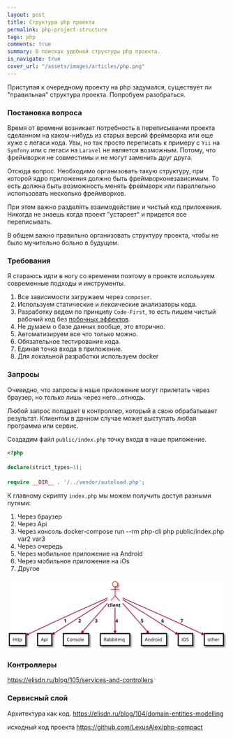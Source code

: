 ```yaml
---
layout: post
title: Структура php проекта
permalink: php-project-structure
tags: php
comments: true
summary: В поисках удобной структуры php проекта.
is_navigate: true
cover_url: "/assets/images/articles/php.png"
---
```


Приступая к очередному проекту на php задумался, существует ли "правильная" структура проекта.
Попробуем разобраться.

### Постановка вопроса

Время от времени возникает потребность в переписывании проекта сделанном на каком-нибудь из старых
версий фреймворка или еще хуже с легаси кода. Увы, но так просто переписать к примеру с `Yii` на `Symfony` или с легаси
на `Laravel` не является возможным. Потому, что фреймворки не совместимы и не могут заменить друг друга.

Отсюда вопрос. Необходимо организовать такую структуру, при которой ядро приложения должно быть фреймворконезависимым.
То есть должна быть возможность менять фреймворк или параллельно использовать несколько фреймворков.

При этом важно разделять взаимодействие и чистый код приложения. Никогда не знаешь когда проект "устареет" и придется
все переписывать.

В общем важно правильно организовать структуру проекта, чтобы не было мучительно больно в будущем.

### Требования

Я стараюсь идти в ногу со временем поэтому в проекте используем современные подходы и инструменты.

1. Все зависимости загружаем через `composer`.
2. Используем статические и лексические анализаторы кода.
3. Разработку ведем по принципу `Code-First`, то есть пишем чистый рабочий код без [побочных эффектов](https://lexusalex.ru/pure-functions).
4. Не думаем о базе данных вообще, это вторично.
5. Автоматизируем все что только можно.
6. Обязательное тестирование кода.
7. Единая точка входа в приложение.
8. Для локальной разработки используем docker

### Запросы

Очевидно, что запросы в наше приложение могут прилетать через браузер, но только лишь через него...отнюдь.

Любой запрос попадает в контроллер, который в свою обрабатывает результат.
Клиентом в данном случае может выступать любая программа или сервис.

Создадим файл `public/index.php` точку входа в наше приложение.

```php
<?php

declare(strict_types=1);

require __DIR__ . '/../vendor/autoload.php';
```

К главному скрипту `index.php` мы можем получить доступ разными путями:

1. Через браузер
2. Через Api
3. Через консоль docker-compose run --rm php-cli php public/index.php var2 var3
4. Через очередь
5. Через мобильное приложение на Android
6. Через мобильное приложение на iOs
7. Другое

<img src="/assets/images/articles/php/ui.svg" alt="ui">

### Контроллеры

https://elisdn.ru/blog/105/services-and-controllers

### Сервисный слой
Архитектура как код.
https://elisdn.ru/blog/104/domain-entities-modelling

исходный код проекта https://github.com/LexusAlex/php-compact
